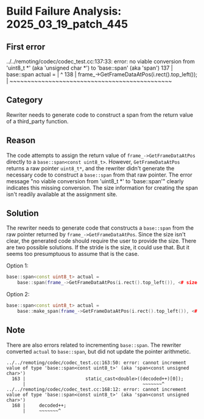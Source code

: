 # Build Failure Analysis: 2025_03_19_patch_445

## First error

../../remoting/codec/codec_test.cc:137:33: error: no viable conversion from 'uint8_t *' (aka 'unsigned char *') to 'base::span<const uint8_t>' (aka 'span<const unsigned char>')
  137 |       base::span<const uint8_t> actual =
      |                                 ^
  138 |           frame_->GetFrameDataAtPos(i.rect().top_left());
      |           ~~~~~~~~~~~~~~~~~~~~~~~~~~~~~~~~~~~~~~~~~~~~~~

## Category
Rewriter needs to generate code to construct a span from the return value of a third_party function.

## Reason
The code attempts to assign the return value of `frame_->GetFrameDataAtPos` directly to a `base::span<const uint8_t>`. However, `GetFrameDataAtPos` returns a raw pointer `uint8_t*`, and the rewriter didn't generate the necessary code to construct a `base::span` from that raw pointer. The error message "no viable conversion from 'uint8_t *' to 'base::span<const uint8_t>'" clearly indicates this missing conversion.  The size information for creating the span isn't readily available at the assignment site.

## Solution
The rewriter needs to generate code that constructs a `base::span` from the raw pointer returned by `frame_->GetFrameDataAtPos`. Since the size isn't clear, the generated code should require the user to provide the size. There are two possible solutions. If the stride is the size, it could use that. But it seems too presumptuous to assume that is the case.

Option 1:
```c++
base::span<const uint8_t> actual =
    base::span(frame_->GetFrameDataAtPos(i.rect().top_left()), <# size #>);
```

Option 2:
```c++
base::span<const uint8_t> actual =
    base::make_span(frame_->GetFrameDataAtPos(i.rect().top_left()), <# size #>);
```

## Note
There are also errors related to incrementing `base::span`. The rewriter converted `actual` to `base::span`, but did not update the pointer arithmetic.

```
../../remoting/codec/codec_test.cc:163:50: error: cannot increment value of type 'base::span<const uint8_t>' (aka 'span<const unsigned char>')
  163 |                      static_cast<double>((decoded++)[0]);
      |                                           ~~~~~~~^
../../remoting/codec/codec_test.cc:168:12: error: cannot increment value of type 'base::span<const uint8_t>' (aka 'span<const unsigned char>')
  168 |     decoded++;
      |     ~~~~~~~^
```